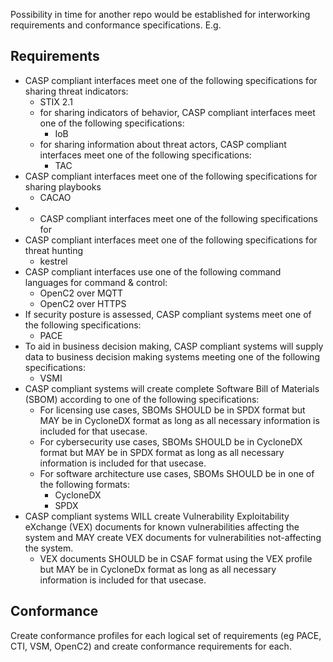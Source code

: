 Possibility in time for another repo would be established for interworking requirements and conformance specifications. E.g.

## Requirements
- CASP compliant interfaces meet one of the following specifications for sharing threat indicators:
   + STIX 2.1
   + for sharing indicators of behavior, CASP compliant interfaces meet one of the following specifications:
      * IoB
   + for sharing information about threat actors, CASP compliant interfaces meet one of the following specifications:
      * TAC
- CASP compliant interfaces meet one of the following specifications for sharing playbooks
   + CACAO
- - CASP compliant interfaces meet one of the following specifications for
- CASP compliant interfaces meet one of the following specifications for threat hunting
   + kestrel
- CASP compliant interfaces use one of the following command languages for command & control:
   + OpenC2 over MQTT
   + OpenC2 over HTTPS
- If security posture is assessed, CASP compliant systems meet one of the following specifications:
   + PACE
- To aid in business decision making, CASP compliant systems will supply data to business decision making systems meeting one of the following specifications:
   + VSMI
- CASP compliant systems will create complete Software Bill of Materials (SBOM) according to one of the following specifications:
   + For licensing use cases, SBOMs SHOULD be in SPDX format but MAY be in CycloneDX format as long as all necessary information is included for that usecase.
   + For cybersecurity use cases, SBOMs SHOULD be in CycloneDX format but MAY be in SPDX format as long as all necessary information is included for that usecase.
   + For software architecture use cases, SBOMs SHOULD be in one of the following formats:
      * CycloneDX
      * SPDX
- CASP compliant systems WILL create Vulnerability Exploitability eXchange (VEX) documents for known vulnerabilities affecting the system and MAY create VEX documents for vulnerabilities not-affecting the system.
   + VEX documents SHOULD be in CSAF format using the VEX profile but MAY be in CycloneDx format as long as all necessary information is included for that usecase.


## Conformance
Create conformance profiles for
each logical set of requirements (eg PACE, CTI, VSM, OpenC2)
and create conformance requirements for each.
